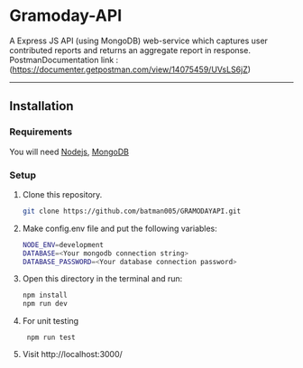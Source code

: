 # Gramoday-API

A Express JS API (using MongoDB) web-service which captures user contributed reports and returns an aggregate report in response.
PostmanDocumentation link : (https://documenter.getpostman.com/view/14075459/UVsLS6jZ)

---

## Installation

### Requirements

You will need [Nodejs](https://nodejs.org/en/), [MongoDB](https://www.mongodb.com/)

### Setup

1. Clone this repository.

   ```sh
   git clone https://github.com/batman005/GRAMODAYAPI.git
   ```

2. Make config.env file and put the following variables:

   ```sh
   NODE_ENV=development
   DATABASE=<Your mongodb connection string>
   DATABASE_PASSWORD=<Your database connection password>
   ```

3. Open this directory in the terminal and run:

   ```sh
   npm install
   npm run dev
   ```

4. For unit testing

   ```
    npm run test
   ```

5. Visit http://localhost:3000/
